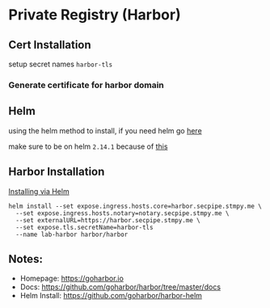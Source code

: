 # Private Registry (Harbor)

## Cert Installation

setup secret names `harbor-tls`

### Generate certificate for harbor domain

## Helm

using the helm method to install, if you need helm go [here](https://helm.sh/docs/)

make sure to be on helm `2.14.1` because of [this](https://github.com/helm/helm/issues/5750)

## Harbor Installation

[Installing via Helm](https://github.com/goharbor/harbor-helm)

```
helm install --set expose.ingress.hosts.core=harbor.secpipe.stmpy.me \
  --set expose.ingress.hosts.notary=notary.secpipe.stmpy.me \
  --set externalURL=https://harbor.secpipe.stmpy.me \
  --set expose.tls.secretName=harbor-tls
  --name lab-harbor harbor/harbor
```


## Notes:
- Homepage: https://goharbor.io
- Docs: https://github.com/goharbor/harbor/tree/master/docs
- Helm Install: https://github.com/goharbor/harbor-helm
